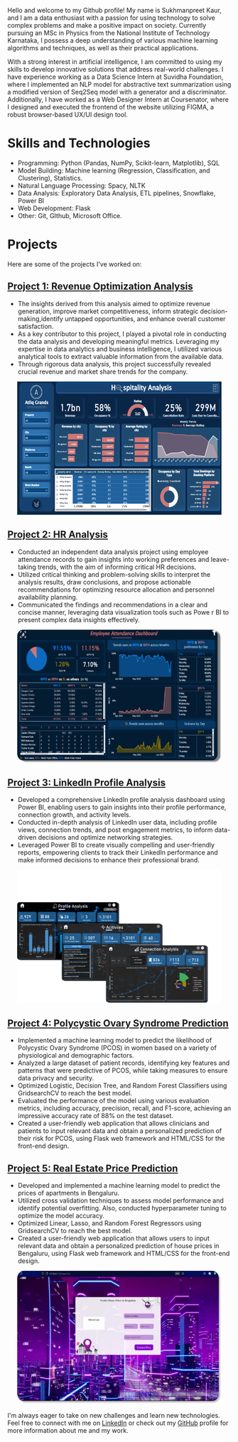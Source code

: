 Hello and welcome to my Github profile! My name is Sukhmanpreet Kaur, and I am a data enthusiast with a passion for using technology to solve complex problems and make a positive impact on society. Currently pursuing an MSc in Physics from the National Institute of Technology Karnataka, I possess a deep understanding of various machine learning algorithms and techniques, as well as their practical applications.

With a strong interest in artificial intelligence, I am committed to using my skills to develop innovative solutions that address real-world challenges. I have experience working as a Data Science Intern at Suvidha Foundation, where I implemented an NLP model for abstractive text summarization using a modified version of Seq2Seq model with a generator and a discriminator. Additionally, I have worked as a Web Designer Intern at Coursenator, where I designed and executed the frontend of the website utilizing FIGMA, a robust browser-based UX/UI design tool.

# Skills and Technologies

- Programming: Python (Pandas, NumPy, Scikit-learn, Matplotlib), SQL
- Model Building: Machine learning (Regression, Classification, and Clustering), Statistics.
- Natural Language Processing: Spacy, NLTK
- Data Analysis: Exploratory Data Analysis, ETL pipelines, Snowflake, Power BI
- Web Development: Flask
- Other: Git, GIthub, Microsoft Office.

# Projects
Here are some of the projects I've worked on:

## [Project 1: Revenue Optimization Analysis](https://github.com/vashisht099/Revenue_optimization.git)
- The insights derived from this analysis aimed to optimize revenue generation, improve market competitiveness, inform strategic decision-making,identify untapped opportunities, and enhance overall customer satisfaction.
- As a key contributor to this project, I played a pivotal role in conducting the data analysis and developing meaningful metrics. Leveraging my expertise in
data analytics and business intelligence, I utilized various analytical tools to extract valuable information from the available data.
- Through rigorous data analysis, this project successfully revealed crucial revenue and market share trends for the company. 

<p align="center">
  <img width="460" height="300" src="https://github.com/vashisht099/Revenue_optimization/blob/main/images/revenue_project.PNG">
</p>

## [Project 2: HR Analysis](https://github.com/vashisht099/HR-Analysis.git)
- Conducted an independent data analysis project using employee attendance records to gain insights into working preferences and leave-taking 
trends, with the aim of informing critical HR decisions.
- Utilized critical thinking and problem-solving skills to interpret the analysis results, draw conclusions, and propose actionable recommendations 
for optimizing resource allocation and personnel availability planning.
- Communicated the findings and recommendations in a clear and concise manner, leveraging data visualization tools such as Powe r BI to 
present complex data insights effectively.

<p align="center">
  <img width="460" height="300" src="https://github.com/vashisht099/HR-Analysis/blob/main/Cover_image%20HR%20analysis.png">
</p>

## [Project 3: LinkedIn Profile Analysis](https://github.com/vashisht099/LinkedIn-Profile-Analysis.git)
- Developed a comprehensive LinkedIn profile analysis dashboard using Power BI, enabling users to gain insights into their profile performance, connection growth, and activity levels.
- Conducted in-depth analysis of LinkedIn user data, including profile views, connection trends, and post engagement metrics, to inform data-driven decisions and optimize networking strategies.
- Leveraged Power BI to create visually compelling and user-friendly reports, empowering clients to track their LinkedIn performance and make informed decisions to enhance their professional brand.

<p align="center">
  <img width="460" height="300" src="https://github.com/vashisht099/LinkedIn-Profile-Analysis/blob/main/Cover_image.png">
</p>

## [Project 4: Polycystic Ovary Syndrome Prediction](https://github.com/vashisht099/Polycystic-Ovary-Syndrome-Prediction.git)
- Implemented a machine learning model to predict the likelihood of Polycystic Ovary Syndrome (PCOS) in women based on a 
variety of physiological and demographic factors.
- Analyzed a large dataset of patient records, identifying key features and patterns that were predictive of PCOS, while taking measures to ensure 
data privacy and security.
- Optimized Logistic, Decision Tree, and Random Forest Classifiers using GridsearchCV to reach the best model.
- Evaluated the performance of the model using various evaluation metrics, including accuracy, precision, recall, and F1-score, achieving an 
impressive accuracy rate of 88% on the test dataset.
- Created a user-friendly web application that allows clinicians and patients to input relevant data and obtain a personalized prediction of their risk 
for PCOS, using Flask web framework and HTML/CSS for the front-end design.


## [Project 5: Real Estate Price Prediction](https://github.com/vashisht099/Portfolio/blob/main/images/Interface_hPP%201.png)
- Developed and implemented a machine learning model to predict the prices of apartments in Bengaluru.
- Utilized cross validation techniques to assess model performance and identify potential overfitting. Also, conducted hyperparameter tuning to 
optimize the model accuracy.
- Optimized Linear, Lasso, and Random Forest Regressors using GridsearchCV to reach the best model.
- Created a user-friendly web application that allows users to input relevant data and obtain a personalized prediction of house prices in Bengaluru, 
using Flask web framework and HTML/CSS for the front-end design.

<p align="center">
  <img width="460" height="300" src="https://github.com/vashisht099/Real-Estate-Price-Prediction-Bengaluru/blob/main/Interface_hPP%201.png">
</p>



I'm always eager to take on new challenges and learn new technologies. Feel free to connect with me on [LinkedIn](https://www.linkedin.com/in/sukhmanpreet-kaur-843b2b211/) or check out my [GitHub](https://github.com/vashisht099) profile for more information about me and my work.

<!---
vashisht099/vashisht099 is a ✨ special ✨ repository because its `README.md` (this file) appears on your GitHub profile.
You can click the Preview link to take a look at your changes.
--->
